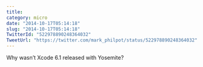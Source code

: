 ```yaml
---
title: 
category: micro
date: "2014-10-17T05:14:18"
slug: "2014-10-17T05:14:18"
TwitterId: "522978890248364032"
TweetUrl: "https://twitter.com/mark_philpot/status/522978890248364032"
---
```


Why wasn’t Xcode 6.1 released with Yosemite?

